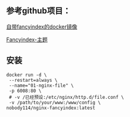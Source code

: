 ## 参考github项目：

[自带fancyindex的docker镜像](https://github.com/shiharuharu/docker-nginx-fancyindex)

[Fancyindex-主题](https://github.com/alehaa/nginx-fancyindex-flat-theme)

## 安装
```
docker run -d \
 --restart=always \
 --name="01-nginx-file" \
 -p 6008:80 \
 # -v /已经预设:/etc/nginx/http.d/file.conf \
 -v /path/to/your/www:/www/config \
nobody114/nginx-fancyindex:latest
```